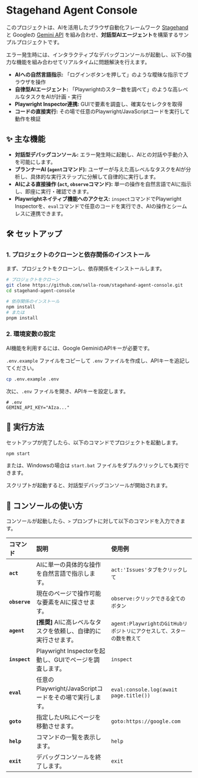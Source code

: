 # Stagehand Agent Console

このプロジェクトは、AIを活用したブラウザ自動化フレームワーク [Stagehand](https://github.com/browserbase/stagehand) と Googleの [Gemini API](https://ai.google.dev/) を組み合わせ、**対話型AIエージェント**を構築するサンプルプロジェクトです。

エラー発生時には、インタラクティブなデバッグコンソールが起動し、以下の強力な機能を組み合わせてリアルタイムに問題解決を行えます。

-   **AIへの自然言語指示:** 「ログインボタンを押して」のような曖昧な指示でブラウザを操作
-   **自律型AIエージェント:** 「Playwrightのスター数を調べて」のような高レベルなタスクをAIが計画・実行
-   **Playwright Inspector連携:** GUIで要素を調査し、確実なセレクタを取得
-   **コードの直接実行:** その場で任意のPlaywright/JavaScriptコードを実行して動作を検証

## ✨ 主な機能

-   **対話型デバッグコンソール:** エラー発生時に起動し、AIとの対話や手動介入を可能にします。
-   **プランナーAI (`agent`コマンド):** ユーザーが与えた高レベルなタスクをAIが分析し、具体的な実行ステップに分解して自律的に実行します。
-   **AIによる直接操作 (`act`, `observe`コマンド):** 単一の操作を自然言語でAIに指示し、即座に実行・確認できます。
-   **Playwrightネイティブ機能へのアクセス:** `inspect`コマンドでPlaywright Inspectorを、`eval`コマンドで任意のコードを実行でき、AIの操作とシームレスに連携できます。

## 🛠️ セットアップ

### 1. プロジェクトのクローンと依存関係のインストール

まず、プロジェクトをクローンし、依存関係をインストールします。

```bash
# プロジェクトをクローン
git clone https://github.com/sella-roum/stagehand-agent-console.git
cd stagehand-agent-console

# 依存関係のインストール
npm install
# または
pnpm install
```

### 2. 環境変数の設定

AI機能を利用するには、Google GeminiのAPIキーが必要です。

`.env.example` ファイルをコピーして `.env` ファイルを作成し、APIキーを追記してください。

```bash
cp .env.example .env
```

次に、`.env` ファイルを開き、APIキーを設定します。

```.env
# .env
GEMINI_API_KEY="AIza..."
```

## 🚀 実行方法

セットアップが完了したら、以下のコマンドでプロジェクトを起動します。

```bash
npm start
```
または、Windowsの場合は `start.bat` ファイルをダブルクリックしても実行できます。

スクリプトが起動すると、対話型デバッグコンソールが開始されます。

## 🤖 コンソールの使い方

コンソールが起動したら、`>` プロンプトに対して以下のコマンドを入力できます。

| コマンド | 説明 | 使用例 |
| :--- | :--- | :--- |
| **`act`** | AIに単一の具体的な操作を自然言語で指示します。 | `act:'Issues'タブをクリックして` |
| **`observe`** | 現在のページで操作可能な要素をAIに探させます。 | `observe:クリックできる全てのボタン` |
| **`agent`** | **[推奨]** AIに高レベルなタスクを依頼し、自律的に実行させます。 | `agent:PlaywrightのGitHubリポジトリにアクセスして、スターの数を教えて` |
| **`inspect`** | Playwright Inspectorを起動し、GUIでページを調査します。 | `inspect` |
| **`eval`** | 任意のPlaywright/JavaScriptコードをその場で実行します。 | `eval:console.log(await page.title())` |
| **`goto`** | 指定したURLにページを移動させます。 | `goto:https://google.com` |
| **`help`** | コマンドの一覧を表示します。 | `help` |
| **`exit`** | デバッグコンソールを終了します。 | `exit` |
